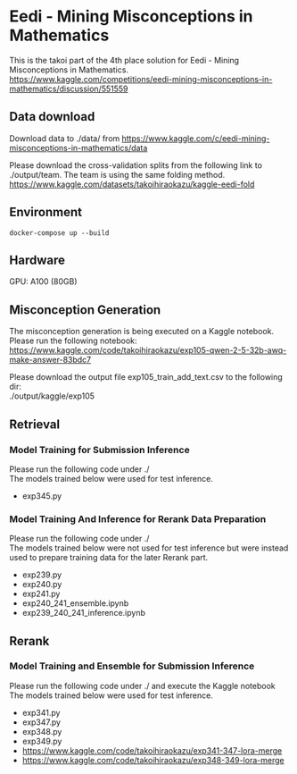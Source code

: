 # Eedi - Mining Misconceptions in Mathematics
This is the takoi part of the 4th place solution for Eedi - Mining Misconceptions in Mathematics.</br>
https://www.kaggle.com/competitions/eedi-mining-misconceptions-in-mathematics/discussion/551559

## Data download
Download data to ./data/ from https://www.kaggle.com/c/eedi-mining-misconceptions-in-mathematics/data

Please download the cross-validation splits from the following link to ./output/team. The team is using the same folding method.
https://www.kaggle.com/datasets/takoihiraokazu/kaggle-eedi-fold


## Environment
```
docker-compose up --build
```

## Hardware
GPU: A100 (80GB)

## Misconception Generation
The misconception generation is being executed on a Kaggle notebook. Please run the following notebook:</br>
https://www.kaggle.com/code/takoihiraokazu/exp105-qwen-2-5-32b-awq-make-answer-83bdc7

Please download the output file exp105_train_add_text.csv to the following dir:</br>
./output/kaggle/exp105

## Retrieval
### Model Training for Submission Inference
Please run the following code under ./ </br>
The models trained below were used for test inference.
- exp345.py
### Model Training And Inference for Rerank Data Preparation
Please run the following code under ./ </br>
The models trained below were not used for test inference but were instead used to prepare training data for the later Rerank part.
- exp239.py
- exp240.py
- exp241.py
- exp240_241_ensemble.ipynb
- exp239_240_241_inference.ipynb

## Rerank
### Model Training and Ensemble for Submission Inference
Please run the following code under ./ and execute the Kaggle notebook </br>
The models trained below were used for test inference.
- exp341.py
- exp347.py
- exp348.py
- exp349.py
- https://www.kaggle.com/code/takoihiraokazu/exp341-347-lora-merge
- https://www.kaggle.com/code/takoihiraokazu/exp348-349-lora-merge
